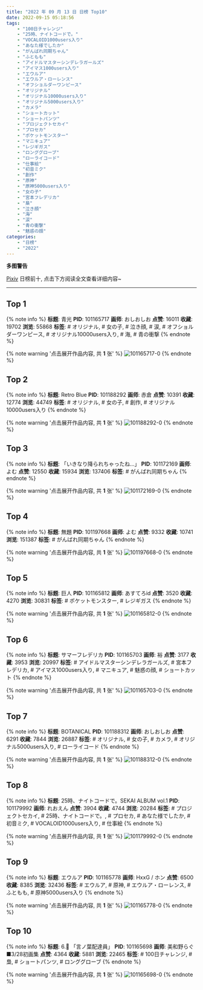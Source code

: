 ```yaml
---
title: "2022 年 09 月 13 日 日榜 Top10"
date: 2022-09-15 05:18:56
tags:
    - "100日チャレンジ"
    - "25時、ナイトコードで。"
    - "VOCALOID1000users入り"
    - "あなた様でしたか"
    - "がんばれ同期ちゃん"
    - "ふともも"
    - "アイドルマスターシンデレラガールズ"
    - "アイマス1000users入り"
    - "エウルア"
    - "エウルア・ローレンス"
    - "オフショルダーワンピース"
    - "オリジナル"
    - "オリジナル10000users入り"
    - "オリジナル5000users入り"
    - "カメラ"
    - "ショートカット"
    - "ショートパンツ"
    - "プロジェクトセカイ"
    - "プロセカ"
    - "ポケットモンスター"
    - "マニキュア"
    - "レジギガス"
    - "ロンググローブ"
    - "ローライコード"
    - "仕事絵"
    - "初音ミク"
    - "創作"
    - "原神"
    - "原神5000users入り"
    - "女の子"
    - "宮本フレデリカ"
    - "梟"
    - "泣き顔"
    - "海"
    - "涙"
    - "青の衝撃"
    - "魅惑の顔"
categories:
    - "日榜"
    - "2022"
---
```


<i class="fa fa-triangle-exclamation"></i>**多图警告**<i class="fa fa-triangle-exclamation"></i>

[Pixiv](https://www.pixiv.net/) 日榜前十, 点击下方阅读全文查看详细内容~

<!-- more -->

---

## Top 1

{% note info %}
**标题**: 青光
**PID**: 101165717 **画师**: おしおしお
**点赞**: 16011 **收藏**: 19702 **浏览**: 55868
**标签**: # オリジナル, # 女の子, # 泣き顔, # 涙, # オフショルダーワンピース, # オリジナル10000users入り, # 海, # 青の衝撃
{% endnote %}

{% note warning '点击展开作品内容, 共 **1** 张' %}
![101165717-0](https://i.pixiv.re/img-original/img/2022/09/12/00/00/12/101165717_p0.png)
{% endnote %}

## Top 2

{% note info %}
**标题**: Retro Blue
**PID**: 101188292 **画师**: 赤倉
**点赞**: 10391 **收藏**: 12774 **浏览**: 44749
**标签**: # オリジナル, # 女の子, # 創作, # オリジナル10000users入り
{% endnote %}

{% note warning '点击展开作品内容, 共 **1** 张' %}
![101188292-0](https://i.pixiv.re/img-original/img/2022/09/13/00/00/01/101188292_p0.png)
{% endnote %}

## Top 3

{% note info %}
**标题**: 「いきなり降られちゃったね…」
**PID**: 101172169 **画师**: よむ
**点赞**: 12550 **收藏**: 15934 **浏览**: 137406
**标签**: # がんばれ同期ちゃん
{% endnote %}

{% note warning '点击展开作品内容, 共 **1** 张' %}
![101172169-0](https://i.pixiv.re/img-original/img/2022/09/12/08/08/22/101172169_p0.png)
{% endnote %}

## Top 4

{% note info %}
**标题**: 無題
**PID**: 101197668 **画师**: よむ
**点赞**: 9332 **收藏**: 10741 **浏览**: 151387
**标签**: # がんばれ同期ちゃん
{% endnote %}

{% note warning '点击展开作品内容, 共 **1** 张' %}
![101197668-0](https://i.pixiv.re/img-original/img/2022/09/13/13/30/19/101197668_p0.png)
{% endnote %}

## Top 5

{% note info %}
**标题**: 巨人
**PID**: 101165812 **画师**: あすてろid
**点赞**: 3520 **收藏**: 4270 **浏览**: 30831
**标签**: # ポケットモンスター, # レジギガス
{% endnote %}

{% note warning '点击展开作品内容, 共 **1** 张' %}
![101165812-0](https://i.pixiv.re/img-original/img/2022/09/12/00/00/36/101165812_p0.png)
{% endnote %}

## Top 6

{% note info %}
**标题**: サマーフレデリカ
**PID**: 101165703 **画师**: 裕
**点赞**: 3177 **收藏**: 3953 **浏览**: 20997
**标签**: # アイドルマスターシンデレラガールズ, # 宮本フレデリカ, # アイマス1000users入り, # マニキュア, # 魅惑の顔, # ショートカット
{% endnote %}

{% note warning '点击展开作品内容, 共 **1** 张' %}
![101165703-0](https://i.pixiv.re/img-original/img/2022/09/12/00/00/11/101165703_p0.jpg)
{% endnote %}

## Top 7

{% note info %}
**标题**: BOTANICAL
**PID**: 101188312 **画师**: おしおしお
**点赞**: 6291 **收藏**: 7844 **浏览**: 26887
**标签**: # オリジナル, # 女の子, # カメラ, # オリジナル5000users入り, # ローライコード
{% endnote %}

{% note warning '点击展开作品内容, 共 **1** 张' %}
![101188312-0](https://i.pixiv.re/img-original/img/2022/09/13/00/00/04/101188312_p0.png)
{% endnote %}

## Top 8

{% note info %}
**标题**: 25時、ナイトコードで。SEKAI ALBUM vol.1
**PID**: 101179992 **画师**: れおえん
**点赞**: 3904 **收藏**: 4744 **浏览**: 20284
**标签**: # プロジェクトセカイ, # 25時、ナイトコードで。, # プロセカ, # あなた様でしたか, # 初音ミク, # VOCALOID1000users入り, # 仕事絵
{% endnote %}

{% note warning '点击展开作品内容, 共 **1** 张' %}
![101179992-0](https://i.pixiv.re/img-original/img/2022/09/12/18/30/00/101179992_p0.jpg)
{% endnote %}

## Top 9

{% note info %}
**标题**: エウルア
**PID**: 101165778 **画师**: HxxG / ホン
**点赞**: 6500 **收藏**: 8385 **浏览**: 32436
**标签**: # エウルア, # 原神, # エウルア・ローレンス, # ふともも, # 原神5000users入り
{% endnote %}

{% note warning '点击展开作品内容, 共 **1** 张' %}
![101165778-0](https://i.pixiv.re/img-original/img/2022/09/12/00/00/22/101165778_p0.png)
{% endnote %}

## Top 10

{% note info %}
**标题**: 6.🦉 「言ノ葉配達員」
**PID**: 101165698 **画师**: 美和野らぐ■3/28初画集
**点赞**: 4364 **收藏**: 5881 **浏览**: 22465
**标签**: # 100日チャレンジ, # 梟, # ショートパンツ, # ロンググローブ
{% endnote %}

{% note warning '点击展开作品内容, 共 **1** 张' %}
![101165698-0](https://i.pixiv.re/img-original/img/2022/09/12/00/00/10/101165698_p0.png)
{% endnote %}

